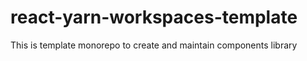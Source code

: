 # react-yarn-workspaces-template
This is template monorepo to create and maintain components library
